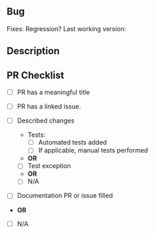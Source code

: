 <!-- DO NOT MODIFY OR DELETE THIS TEMPLATE. IT IS USED IN AUTOMATION. -->
## Bug

<!-- Search https://github.com/NuGet/Home/issues, and create one if you can't find a suitable issue. -->
<!-- Paste the full link, like https://github.com/nuget/home/issues/1000. GitHub will render is neatly. -->
Fixes:
Regression? Last working version:

## Description
<!-- Add details about the fix. Include any information that would help the maintainer review this change effective. -->

## PR Checklist

- [ ] PR has a meaningful title
- [ ] PR has a linked issue.
- [ ] Described changes

  - Tests:
    - [ ] Automated tests added
    - [ ] If applicable, manual tests performed
  - **OR**
  <!-- Describe why you haven't added automation. -->
  - [ ] Test exception
  - **OR**
  - [ ] N/A <!-- Infrastructure, documentation etc. -->

<!-- Please link the PR/issue if appropriate -->
- [ ] Documentation PR or issue filled
- **OR**
- [ ] N/A
